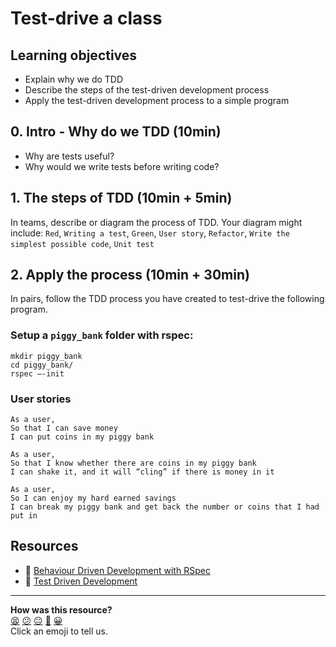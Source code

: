 # Test-drive a class

## Learning objectives
* Explain why we do TDD
* Describe the steps of the test-driven development process
* Apply the test-driven development process to a simple program

## 0. Intro - Why do we TDD (10min)

* Why are tests useful?
* Why would we write tests before writing code?

## 1. The steps of TDD (10min + 5min)

In teams, describe or diagram the process of TDD. Your diagram might include: `Red`, `Writing a test`, `Green`, `User story`, `Refactor`, `Write the simplest possible code`, `Unit test`

## 2. Apply the process (10min + 30min)

In pairs, follow the TDD process you have created to test-drive the following program.

### Setup a `piggy_bank` folder with rspec:

```
mkdir piggy_bank
cd piggy_bank/
rspec —-init
```

### User stories
```
As a user,
So that I can save money
I can put coins in my piggy bank
```
```
As a user,
So that I know whether there are coins in my piggy bank
I can shake it, and it will “cling” if there is money in it
```
```
As a user,
So I can enjoy my hard earned savings
I can break my piggy bank and get back the number or coins that I had put in
```
## Resources
* 💊 [Behaviour Driven Development with RSpec](https://github.com/makersacademy/course/blob/master/pills/rspec.md)
* 💊 [Test Driven Development](https://github.com/makersacademy/course/blob/master/pills/tdd.md)

<!-- BEGIN GENERATED SECTION DO NOT EDIT -->

---

**How was this resource?**  
[😫](https://airtable.com/shrUJ3t7KLMqVRFKR?prefill_Repository=skills-workshops&prefill_File=week-1/TDD_process_piggy_bank.md&prefill_Sentiment=😫) [😕](https://airtable.com/shrUJ3t7KLMqVRFKR?prefill_Repository=skills-workshops&prefill_File=week-1/TDD_process_piggy_bank.md&prefill_Sentiment=😕) [😐](https://airtable.com/shrUJ3t7KLMqVRFKR?prefill_Repository=skills-workshops&prefill_File=week-1/TDD_process_piggy_bank.md&prefill_Sentiment=😐) [🙂](https://airtable.com/shrUJ3t7KLMqVRFKR?prefill_Repository=skills-workshops&prefill_File=week-1/TDD_process_piggy_bank.md&prefill_Sentiment=🙂) [😀](https://airtable.com/shrUJ3t7KLMqVRFKR?prefill_Repository=skills-workshops&prefill_File=week-1/TDD_process_piggy_bank.md&prefill_Sentiment=😀)  
Click an emoji to tell us.

<!-- END GENERATED SECTION DO NOT EDIT -->
